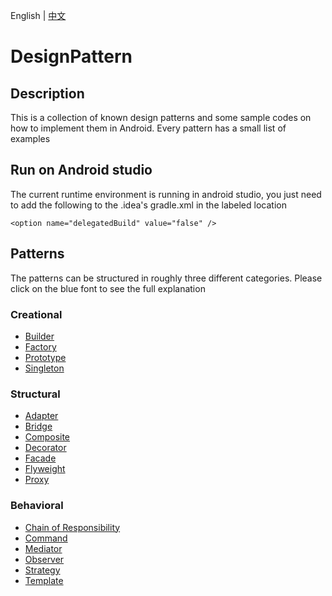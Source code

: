 English | [中文](README-cn.md)
# DesignPattern
## Description
This is a collection of known design patterns and some sample codes on how to implement them in Android. Every pattern has a small list of examples

## Run on Android studio
The current runtime environment is running in android studio, you just need to add the following to the .idea's gradle.xml in the labeled location

`<option name="delegatedBuild" value="false" />`

## Patterns
The patterns can be structured in roughly three different categories. Please click on the blue font to see the full explanation

### Creational

* [Builder](/app/src/main/java/com/design/pattern/creation/builder/Builder.md)
* [Factory](/app/src/main/java/com/design/pattern/creation/factory/Factory.md)
* [Prototype](/app/src/main/java/com/design/pattern/creation/prototype/Prototype.md)
* [Singleton](/app/src/main/java/com/design/pattern/creation/single/Single.md)
  
### Structural

* [Adapter](/app/src/main/java/com/design/pattern/structural/adapter/Adapter.md)
* [Bridge](/app/src/main/java/com/design/pattern/structural/bridge/Bridge.md)
* [Composite](/app/src/main/java/com/design/pattern/structural/composite/Composite.md)
* [Decorator](/app/src/main/java/com/design/pattern/structural/decorator/Decorator.md)
* [Facade](/app/src/main/java/com/design/pattern/structural/facade/Facade.md)
* [Flyweight](/app/src/main/java/com/design/pattern/structural/flyweight/Flyweight.md)  
* [Proxy](/app/src/main/java/com/design/pattern/structural/proxy/Proxy.md)  

### Behavioral
* [Chain of Responsibility](/app/src/main/java/com/design/pattern/behavioral/chain/ChainResponsibility.md)
* [Command](/app/src/main/java/com/design/pattern/behavioral/command/Command.md)
* [Mediator](/app/src/main/java/com/design/pattern/behavioral/mediator/Mediator.md)
* [Observer](/app/src/main/java/com/design/pattern/behavioral/observer/Observer.md)
* [Strategy](/app/src/main/java/com/design/pattern/behavioral/strategy/Strategy.md) 
* [Template](/app/src/main/java/com/design/pattern/behavioral/template/Template.md)  
